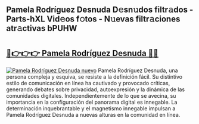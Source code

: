 ## Pamela Rodríguez Desnuda D𝚎sn𝚞dos filtr𝚊dos - Parts-hXL Vid𝚎os f𝚘tos - N𝚞evas filtr𝚊ciones atr𝚊ctivas bPUHW

# <h2><a href="http://mbbtj9.tromn.icu/?c=Pamela+Rodr%c3%adguez+Desnuda">🔗👉👉👉 Pamela Rodríguez Desnuda 🔗🔗</a></h2>

[![Pamela Rodríguez Desnuda nuevo](https://i.imgur.com/pEAQMta.gif)](http://mbbtj9.tromn.icu/?c=Pamela+Rodr%c3%adguez+Desnuda)
Pamela Rodríguez Desnuda, una persona compleja y esquiva, se resiste a la definición fácil. Su distintivo estilo de comunicación en línea ha cautivado y provocado críticas, generando debates sobre privacidad, autoexpresión y la dinámica de las comunidades digitales. Independientemente de lo que se avecina, su importancia en la configuración del panorama digital es innegable. La determinación inquebrantable y el magnetismo innegable impulsan a Pamela Rodríguez Desnuda a nuevas alturas en la comunidad en línea.
